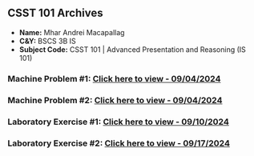 ## **CSST 101 Archives**

- **Name:** Mhar Andrei Macapallag
- **C&Y:** BSCS 3B IS
- **Subject Code:** CSST 101 | Advanced Presentation and Reasoning (IS 101)

### Machine Problem #1: [Click here to view - 09/04/2024](https://github.com/VoxDroid/CSST101_MACAPALLAG/tree/main/CSST_101_BSCS3BIS_MACAPALLAG_MHAR_ANDREI/3B-MACAPALLAG-MP1)
### Machine Problem #2: [Click here to view - 09/04/2024](https://github.com/VoxDroid/CSST101_MACAPALLAG/tree/main/CSST_101_BSCS3BIS_MACAPALLAG_MHAR_ANDREI/3B-MACAPALLAG-MP2)
### Laboratory Exercise #1: [Click here to view - 09/10/2024](https://github.com/VoxDroid/CSST101_MACAPALLAG/blob/main/CSST_101_BSCS3BIS_MACAPALLAG_MHAR_ANDREI/3B-MACAPALLAG-EXER1/3B_MACAPALLAG_EXER1.ipynb)
### Laboratory Exercise #2: [Click here to view - 09/17/2024](https://github.com/VoxDroid/CSST101_MACAPALLAG/tree/main/CSST_101_BSCS3BIS_MACAPALLAG_MHAR_ANDREI/3B-MACAPALLAG-EXER2)
